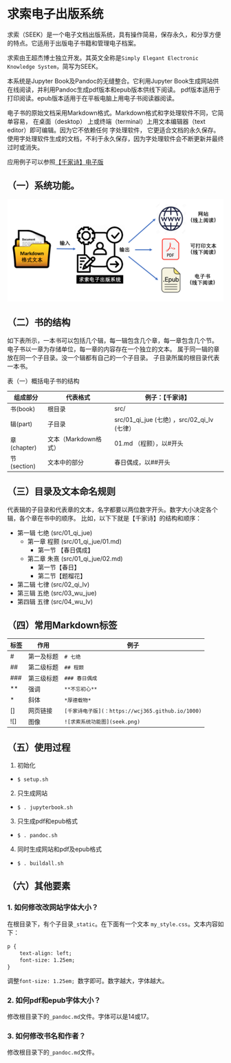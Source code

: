 # 求索电子出版系统

求索（SEEK）是一个电子文档出版系统，具有操作简易，保存永久，和分享方便的特点。它适用于出版电子书籍和管理电子档案。

求索由王超杰博士独立开发。其英文全称是`Simply Elegant Electronic Knowledge System`，简写为SEEK。

本系统是Jupyter Book及Pandoc的无缝整合。它利用Jupyter Book生成网站供在线阅读，并利用Pandoc生成pdf版本和epub版本供线下阅读。
pdf版本适用于打印阅读。epub版本适用于在平板电脑上用电子书阅读器阅读。

电子书的原始文档采用Markdown格式。Markdown格式和字处理软件不同，它简单容易， 在桌面（desktop）
上或终端（terminal）上用文本编辑器（text editor）即可编辑。因为它不依赖任何
字处理软件， 它更适合文档的永久保存。使用字处理软件生成的文档，不利于永久保存，因为字处理软件会不断更新并最终过时或消失。

应用例子可以参照[【千家诗】电子版](https://wcj365.github.io/1000)

## （一）系统功能。

![求索系统功能图](seek.png)

## （二）书的结构

如下表所示，一本书可以包括几个辑，每一辑包含几个章，每一章包含几个节。
电子书以一章为存储单位，每一章的内容存在一个独立的文本。
属于同一辑的章放在同一个子目录。没一个辑都有自己的一个子目录。
子目录所属的根目录代表一本书。

表（一）概括电子书的结构

组成部分      | 代表格式              | 例子：【千家诗】
-------------| ---------------------|-----------------------------------------------
书(book)     | 根目录                | src/                                       |
辑(part)     | 子目录                | src/01_qi_jue (七绝) ，src/02_qi_lv (七律） |
章(chapter)  | 文本（Markdown格式）  | 01.md （程颢），以#开头                      |
节(section)  | 文本中的部分          | 春日偶成，以##开头                           |

## （三）目录及文本命名规则

代表辑的子目录和代表章的文本，名字都要以两位数字开头。数字大小决定各个辑，各个章在书中的顺序。
比如，以下下就是【千家诗】的结构和顺序：

- 第一辑 七绝 (src/01_qi_jue)
  - 第一章 程颢 (src/01_qi_jue/01.md)
    - 第一节 【春日偶成】
  - 第二章 朱熹 (src/01_qi_jue/02.md)
    - 第一节【春日】
    - 第二节【题榴花】
- 第二辑 七律 (src/02_qi_lv)
- 第三辑 五绝 (src/03_wu_jue)
- 第四辑 五律 (src/04_wu_lv)

## （四）常用Markdown标签

标签     | 作用              | 例子
---------| -----------------|-----------------------------------------------
\#       | 第一及标题        | `# 七绝`
\##      | 第二级标题        | `## 程颢`
\###     | 第三级标题        | `### 春日偶成`                     
\**       | 强调             | `**不忘初心**`  
\*        |  斜体            | `*厚德载物*`
\[]       |  网页链接         | `[千家诗电子版](：https://wcj365.github.io/1000)`
\![]      |  图像             | `![求索系统功能图](seek.png)`

## （五）使用过程

1. 初始化 
  - `$ setup.sh`
2. 只生成网站 
  - `$ . jupyterbook.sh`
3. 只生成pdf和epub格式
  - `$ . pandoc.sh`
4. 同时生成网站和pdf及epub格式 
  - `$ . buildall.sh`

## （六）其他要素

### 1. 如何修改改网站字体大小？

在根目录下，有个子目录`_static`。在下面有一个文本 `my_style.css`。文本内容如下：

```
p {
    text-align: left;
    font-size: 1.25em; 
}
```

调整`font-size: 1.25em; `数字即可。数字越大，字体越大。

### 2. 如何pdf和epub字体大小？

修改根目录下的`_pandoc.md`文件。字体可以是14或17。

### 3. 如何修改书名和作者？

修改根目录下的`_pandoc.md`文件。


